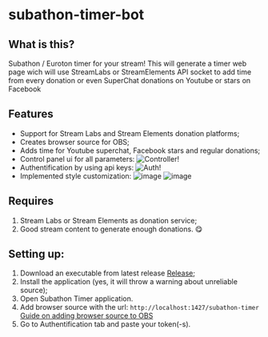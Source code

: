 # subathon-timer-bot
## What is this?
Subathon / Euroton timer for your stream! This will generate a timer web page wich will use StreamLabs or StreamElements API socket to add time from every donation or even SuperChat donations on Youtube or stars on Facebook
## Features
- Support for Stream Labs and Stream Elements donation platforms;
- Creates browser source for OBS;
- Adds time for Youtube superchat, Facebook stars and regular donations;
- Control panel ui for all parameters:
![Controller!](https://i.imgur.com/pltNCoo.png "Controller")
- Authentification by using api keys:
![Auth!](https://i.imgur.com/ZJpHAaS.png "Auth")
- Implemented style customization:
![image](https://github.com/daZepelin/subathon-timer-bot/assets/63473480/50bd1fbd-70f8-4fcd-bb21-e12488557e08)
![image](https://github.com/daZepelin/subathon-timer-bot/assets/63473480/5e84c786-46bd-43d2-9911-0db66940826e)


## Requires
1. Stream Labs or Stream Elements as donation service;
2. Good stream content to generate enough donations. 😋
## Setting up:
1. Download an executable from latest release [Release](https://github.com/daZepelin/subaton-timer-bot/releases);
2. Install the application (yes, it will throw a warning about unreliable source);
3. Open Subathon Timer application.
4. Add browser source with the url: `http://localhost:1427/subathon-timer`
[Guide on adding browser source to OBS](https://www.blog.pulsoid.net/post/how-to-add-browser-source-in-obs-streamlabs-obs-twitch-studio-xsplit)
5. Go to Authentification tab and paste your token(-s).
